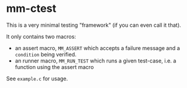 # mm-ctest

This is a very minimal testing "framework" (if you can even call it that).

It only contains two macros:
  - an assert macro, `MM_ASSERT` which accepts a failure message and a `condition` being verified.
  - an runner macro, `MM_RUN_TEST` which runs a given test-case, i.e. a function using the assert macro

See `example.c` for usage.
